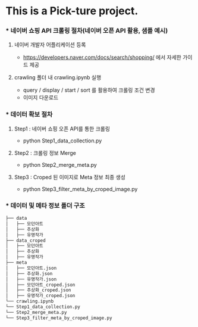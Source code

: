 This is a Pick-ture project.
=============

### * 네이버 쇼핑 API 크롤링 절차(네이버 오픈 API 활용, 샘플 예시)
1. 네이버 개발자 어플리케이션 등록
    * https://developers.naver.com/docs/search/shopping/ 에서 자세한 가이드 제공

2. crawling 폴더 내 crawling.ipynb 실행
    * query / display / start / sort 를 활용하여 크롤링 조건 변경
    * 이미지 다운로드



### * 데이터 확보 절차
1. Step1 : 네이버 쇼핑 오픈 API를 통한 크롤링
    * python Step1_data_collection.py

2. Step2 : 크롤링 정보 Merge
    * python Step2_merge_meta.py

3. Step3 : Croped 된 이미지로 Meta 정보 최종 생성
    * python Step3_filter_meta_by_croped_image.py


### * 데이터 및 메타 정보 폴더 구조
```bash
├── data
│   ├── 모던아트
│   ├── 추상화
│   ├── 유명작가
├── data_croped
│   ├── 모던아트
│   ├── 추상화
│   ├── 유명작가
├── meta
│   ├── 모던아트.json
│   ├── 추상화.json
│   ├── 유명작가.json
│   ├── 모던아트_croped.json
│   ├── 추상화_croped.json
│   ├── 유명작가_croped.json
└── crawling.ipynb
└── Step1_data_collection.py
└── Step2_merge_meta.py
└── Step3_filter_meta_by_croped_image.py
``` 